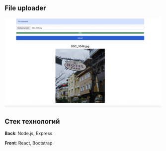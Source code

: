## File uploader 

<img src="pictures/app.png" alt="" width="600"/>

## Стек технологий

**Back**: Node.js, Express

**Front**: React, Bootstrap
